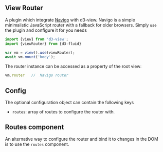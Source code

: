 ## View Router

A plugin which integrate [Navigo][] with d3-view.
Navigo is a simple minimalistic JavaScript router with a fallback for older browsers.
Simply ``use`` the plugin and configure it for you needs
```javascript
import {view} from 'd3-view';
import {viewRouter} from {d3-fluid}

var vm = view().use(viewRouter);
await vm.mount('body');
```

The router instance can be accessed as a property of the root view:
```javascript
vm.router   //  Navigo router
```

## Config

The optional configuration object can contain the following keys

* ``routes``: array of routes to configure the router with.

## Routes component

An alternative way to configure the router and bind it to changes in the DOM is to use the
``routes`` component.


[Navigo]: https://github.com/krasimir/navigo
